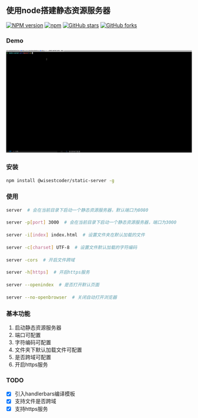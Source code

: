 ## 使用node搭建静态资源服务器

[![NPM version](https://img.shields.io/npm/v/yumu-static-server.svg?style=flat)](https://npmjs.org/package/yumu)
[![npm](https://img.shields.io/npm/dt/yumu-static-server.svg)](https://npmjs.org/package/yumu)
[![GitHub stars](https://img.shields.io/github/stars/dushao103500/static-server.svg?style=social&label=Star)](https://github.com/dushao103500/static-server)
[![GitHub forks](https://img.shields.io/github/forks/dushao103500/static-server.svg?style=social&label=Fork)](https://github.com/dushao103500/static-server)

### Demo
![](https://github.com/wisestcoder/assert/blob/master/static_server_demo.gif)

### 安装

```bash
npm install @wisestcoder/static-server -g
```

### 使用

```bash
server  # 会在当前目录下启动一个静态资源服务器，默认端口为8080

server -p[port] 3000  # 会在当前目录下启动一个静态资源服务器，端口为3000

server -i[index] index.html  # 设置文件夹在默认加载的文件

server -c[charset] UTF-8  # 设置文件默认加载的字符编码

server -cors  # 开启文件跨域

server -h[https]  # 开启https服务

server --openindex  # 是否打开默认页面

server --no-openbrowser  # 关闭自动打开浏览器
```

### 基本功能

1. 启动静态资源服务器
2. 端口可配置
3. 字符编码可配置
4. 文件夹下默认加载文件可配置
5. 是否跨域可配置
6. 开启https服务

### TODO

- [x] 引入handlerbars编译模板
- [x] 支持文件是否跨域
- [x] 支持https服务
